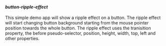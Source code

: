 #### **_button-ripple-effect_**
This simple demo app will show a ripple effect on a button. The ripple effect will start changing button background starting from the mouse pointer position towards the whole button. The ripple effect uses the tranisition property, the before pseudo-selector, position, height, width, top, left and other properties.

